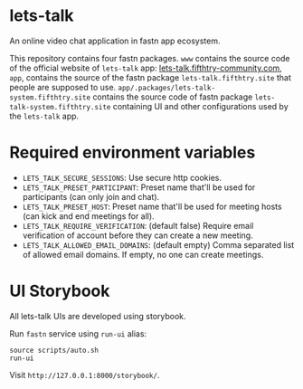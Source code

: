 # lets-talk

An online video chat application in fastn app ecosystem.

This repository contains four fastn packages. `www` contains the source code
of the official website of `lets-talk` app: 
[lets-talk.fifthtry-community.com](https://lets-talk.fifthtry-community.com),
`app`, contains the source of the fastn package `lets-talk.fifthtry.site` that 
people are supposed to use. `app/.packages/lets-talk-system.fifthtry.site` 
contains the source code of fastn package `lets-talk-system.fifthtry.site` 
containing UI and other configurations used by the `lets-talk` app.



# Required environment variables

- `LETS_TALK_SECURE_SESSIONS`: Use secure http cookies.
- `LETS_TALK_PRESET_PARTICIPANT`: Preset name that'll be used for participants (can only join and chat).
- `LETS_TALK_PRESET_HOST`: Preset name that'll be used for meeting hosts (can kick and end meetings for all).
- `LETS_TALK_REQUIRE_VERIFICATION`: (default false) Require email verification of account before they can create a new meeting.
- `LETS_TALK_ALLOWED_EMAIL_DOMAINS`: (default empty) Comma separated list of allowed email domains. If empty, no one can create meetings.


# UI Storybook

All lets-talk UIs are developed using storybook.  

Run `fastn` service using `run-ui` alias: 

```shell
source scripts/auto.sh
run-ui
```

Visit `http://127.0.0.1:8000/storybook/`.
